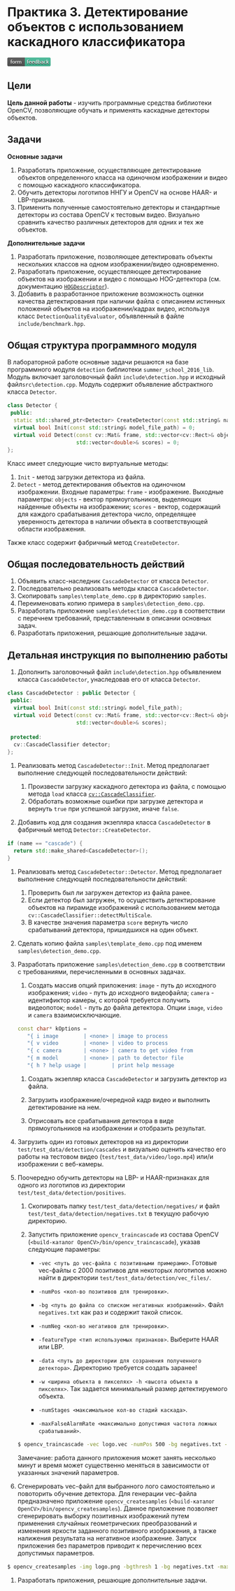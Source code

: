# Практика 3. Детектирование объектов с использованием каскадного классификатора

[![Feedback](feedback.png)][feedback_day3]

## Цели

__Цель данной работы__ -  изучить программные средства библиотеки 
OpenCV, позволяющие обучать и применять каскадные детекторы объектов.

## Задачи

__Основные задачи__

  1. Разработать приложение, осуществляющее детектирование объектов 
     определенного класса на одиночном изображении и видео с помощью каскадного классификатора.
  1. Обучить детекторы логотипов ННГУ и OpenCV на основе HAAR- и LBP-признаков.
  1. Применить полученные самостоятельно детекторы и стандартные детекторы 
     из состава OpenCV к тестовым видео. Визуально сравнить качество различных 
     детекторов для одних и тех же объектов.

__Дополнительные задачи__
  
  1. Разработать приложение, позволяющее детектировать объекты нескольких классов
     на одном изображении/видео одновременно.
  1. Разработать приложение, осуществляющее детектирование объектов
     на изображении и видео с помощью HOG-детектора
     (см. документацию [`HOGDescriptor`][hog-documentation]).
  1. Добавить в разработанное приложение возможность оценки качества детектирования
     при наличии файла с описанием истинных положений объектов на изображении/кадрах видео,
     используя класс `DetectionQualityEvaluator`, объявленный в файле `include/benchmark.hpp`. 

## Общая структура программного модуля

В лабораторной работе основные задачи решаются на базе программного
модуля `detection` библиотеки `summer_school_2016_lib`. Модуль
включает заголовочный файл `include\detection.hpp`
и исходный файл`src\detection.cpp`. Модуль содержит объявление
абстрактного класса `Detector`.

```cpp
class Detector {
 public:
  static std::shared_ptr<Detector> CreateDetector(const std::string& name);
  virtual bool Init(const std::string& model_file_path) = 0;
  virtual void Detect(const cv::Mat& frame, std::vector<cv::Rect>& objects,
                      std::vector<double>& scores) = 0;
};
```

Класс имеет следующие чисто виртуальные методы:

  1. `Init` - метод загрузки детектора из файла.
  1. `Detect` - метод детектирования объектов на одиночном изображении.
     Входные параметры: `frame` - изображение.
     Выходные параметры: `objects` - вектор прямоугольников,
     выделяющих найденные объекты на изображении;
     `scores` - вектор, содержащий для каждого срабатывания детектора число,
     определящее уверенность детектора в наличии объекта 
     в соответствующей области изображения.

Также класс содержит фабричный метод `CreateDetector`.
  
## Общая последовательность действий

  1. Объявить класс-наследник `CascadeDetector` от класса `Detector`.
  1. Последовательно реализовать методы класса `CascadeDetector`.
  1. Скопировать `samples\template_demo.cpp` в директорию `samples`.
  1. Переименовать копию примера в `samples\detection_demo.cpp`.
  1. Разработать приложение `samples\detection_demo.cpp` в соответствии
     с перечнем требований, представленным в описании основных задач.
  1. Разработать приложения, решающие дополнительные задачи.

## Детальная инструкция по выполнению работы

  1. Дополнить заголовочный файл `include\detection.hpp` объявлением 
     класса `CascadeDetector`, унаследовав его от класса `Detector`.

  ```cpp
  class CascadeDetector : public Detector {
   public:
    virtual bool Init(const std::string& model_file_path);
    virtual void Detect(const cv::Mat& frame, std::vector<cv::Rect>& objects,
                        std::vector<double>& scores);

   protected:
    cv::CascadeClassifier detector;
  };
  ```

  1. Реализовать метод `CascadeDetector::Init`. Метод предполагает
     выполнение следующей последовательности действий:
  
     1. Произвести загрузку каскадного детектора из файла, с помощью метода `load`
        класса [`cv::CascadeClassifier`][cascade-documentation].
     1. Обработать возможные ошибки при загрузке детектора 
        и вернуть `true` при успешной загрузке, иначе `false`.

  1. Добавить код для создания экзепляра класса `CascadeDetector` в фабричный метод
     `Detector::CreateDetector`.

  ```cpp
  if (name == "cascade") {
    return std::make_shared<CascadeDetector>();
  }
  ```
  
  1. Реализовать метод `CascadeDetector::Detector`. Метод предполагает
     выполнение следующей последовательности действий:
     
     1. Проверить был ли загружен детектор из файла ранее.
     1. Если детектор был загружен, то осуществить детектирование
        объектов на пирамиде изображений с использованием метода
        `cv::CascadeClassifier::detectMultiScale`.
     1. В качестве значения параметра `score` вернуть число срабатываний детектора,
        пришедшихся на один объект.

  1. Сделать копию файла `samples\template_demo.cpp` под именем `samples\detection_demo.cpp`.
  1. Разработать приложение `samples\detection_demo.cpp` в соответствии
     с требованиями, перечисленными в основных задачах.
     
     1. Создать массив опций приложения: `image` - путь до исходного
        изображения; `video` - путь до исходного видеофайла;
        `camera` - идентификтор камеры, с которой требуется получить видеопоток;
        `model` - путь до файла детектора.
        Опции `image`, `video` и `camera` взаимоисключающие.

     ```cpp
     const char* kOptions =
        "{ i image        | <none> | image to process                         }"
        "{ v video        | <none> | video to process                         }"
        "{ c camera       | <none> | camera to get video from                 }"
        "{ m model        | <none> | path to detector file                    }"
        "{ h ? help usage |        | print help message                       }";
     ```

     1. Создать экзепляр класса `CascadeDetector` и загрузить детектор из файла.

     1. Загрузить изображение/очередной кадр видео и выполнить детектирование на нем.

     1. Отрисовать все срабатывания детектора в виде прямоугольников
        на изображении и отобразить результат.

  1. Загрузить один из готовых детекторов на из директории
     `test/test_data/detection/cascades` и визуально оценить качество его работы на
     тестовом видео (`test/test_data/video/logo.mp4`) или/и изображении с веб-камеры.

  1. Поочередно обучить детекторы на LBP- и HAAR-признаках для одного из логотипов
     из директории `test/test_data/detection/positives`.

     1. Скопировать папку `test/test_data/detection/negatives/`
        и файл `test/test_data/detection/negatives.txt` в текущую рабочую директорию.

     1. Запустить приложение `opencv_traincascade` из состава OpenCV
        (`<build-каталог OpenCV>/bin/opencv_traincascade`), указав следующие параметры:

        * `-vec <путь до vec-файла с позитивными примерами>`.
          Готовые vec-файлы c 2000 позитивов для некоторых логотипов можно найти в
          директории `test/test_data/detection/vec_files/`.

        * `-numPos <кол-во позитивов для тренировки>`.

        * `-bg <путь до файла со списком негативных изображений>`. Файл `negatives.txt`
          как раз и содержит такой список.

        * `-numNeg <кол-во негативов для тренировки>`.

        * `-featureType <тип используемых признаков>`. Выберите HAAR или LBP.

        * `-data <путь до директории для созранения полученного детектора>`.
          Директорию требуется создать заранее!

        * `-w <ширина объекта в пикселях> -h <высота объекта в пикселях>`.
          Так задается минимальный размер детектируемого объекта.

        * `-numStages <максимальное кол-во стадий каскада>`.

        * `-maxFalseAlarmRate <максимально допустимая частота ложных срабатываний>`.


     ```bash
     $ opencv_traincascade -vec logo.vec -numPos 500 -bg negatives.txt -numNeg 500 -featureType HAAR -maxFalseAlarmRate 0.1 -numStages 5 -w 32 -h 32 -data logo_cascade
     ```

        Замечание: работа данного приложения может занять несколько минут
        и время может существенно меняться в зависимости 
        от указанных значений параметров.

  1. Сгенерировать vec-файл для выбранного лого самостоятельно
     и повоторить обучение детектора. Для генерации vec-файла
     предназначено приложение `opencv_createsamples`
     (`<build-каталог OpenCV>/bin/opencv_createsamples`).
     Данное приложение позволяет сгенерировать выборку позитивных изображений
     путем применения случайных геометрических преобразований
     и изменения яркости заданного позитивного изображения, а также
     налижения результата на негативное изображение.
     Запуск приложения без параметров приводит к перечислению всех допустимых
     параметров.

  ```bash
  $ opencv_createsamples -img logo.png -bgthresh 1 -bg negatives.txt -maxxangle 0.7 -maxyangle 0.7 -maxzangle 0.5 -num 2000 -w 32 -h 32 -vec logo.vec
  ```
        
  1. Разработать приложения, решающие дополнительные задачи.


<!-- LINKS -->
[cascade-documentation]: http://docs.opencv.org/master/d1/de5/classcv_1_1CascadeClassifier.html
[hog-documentation]: http://docs.opencv.org/master/d5/d33/structcv_1_1HOGDescriptor.html
[feedback_day3]: https://docs.google.com/forms/d/1gyrYDnRgoHUZ_URK5j4p7lrXw6FEtk5tBYwo6eND7GI/viewform